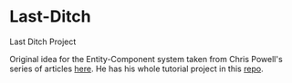 Last-Ditch
==========

Last Ditch Project

Original idea for the Entity-Component system taken from Chris Powell's series of articles [here](http://cbpowell.wordpress.com/2012/10/30/entity-component-game-programming-using-jruby-and-libgdx-part-1/). He has his whole tutorial project in this [repo](https://github.com/cpowell/ruby-entity-component-framework).